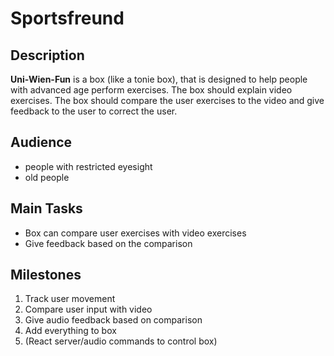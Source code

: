 # Sportsfreund

## Description

**Uni-Wien-Fun** is a box (like a tonie box), that is designed to help people with advanced age perform exercises. The box should explain video exercises. The box should compare the user exercises to the video and give feedback to the user to correct the user.

## Audience

- people with restricted eyesight
- old people

## Main Tasks

- Box can compare user exercises with video exercises
- Give feedback based on the comparison

## Milestones

1. Track user movement
2. Compare user input with video
3. Give audio feedback based on comparison
4. Add everything to box
5. (React server/audio commands to control box)
